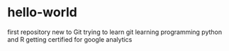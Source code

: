 # hello-world
first repository new to Git
trying to learn git 
learning programming python and R
getting certified for google analytics
